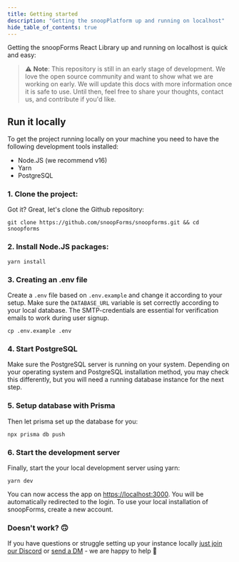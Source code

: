 ```yaml
---
title: Getting started
description: "Getting the snoopPlatform up and running on localhost"
hide_table_of_contents: true
---
```


Getting the snoopForms React Library up and running on localhost is quick and easy:

> :warning: **Note**: This repository is still in an early stage of development. We love the open source community and want to show what we are working on early. We will update this docs with more information once it is safe to use. Until then, feel free to share your thoughts, contact us, and contribute if you'd like.

## Run it locally

To get the project running locally on your machine you need to have the following development tools installed:

- Node.JS (we recommend v16)
- Yarn
- PostgreSQL

### 1. Clone the project:

Got it? Great, let's clone the Github repository:

```
git clone https://github.com/snoopForms/snoopforms.git && cd snoopforms
```

### 2. Install Node.JS packages:

```
yarn install
```

### 3. Creating an .env file

Create a `.env` file based on `.env.example` and change it according to your setup. Make sure the `DATABASE_URL` variable is set correctly according to your local database. The SMTP-credentials are essential for verification emails to work during user signup.

```
cp .env.example .env
```

### 4. Start PostgreSQL

Make sure the PostgreSQL server is running on your system. Depending on your operating system and PostgreSQL installation method, you may check this differently, but you will need a running database instance for the next step.

### 5. Setup database with Prisma

Then let prisma set up the database for you:

```
npx prisma db push
```

### 6. Start the development server

Finally, start the your local development server using yarn:

```
yarn dev
```

You can now access the app on [https://localhost:3000](https://localhost:3000). You will be automatically redirected to the login. To use your local installation of snoopForms, create a new account.

### Doesn't work? 🙃

If you have questions or struggle setting up your instance locally [just join our Discord](https://discord.gg/8rwDbyy2Me) or [send a DM](https://twitter.com/snoopforms) - we are happy to help 🤍
